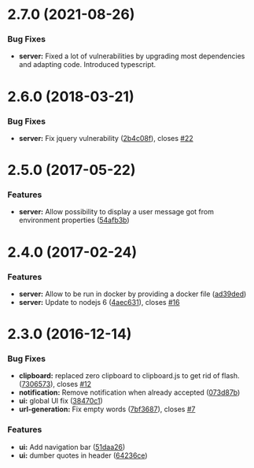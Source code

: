 <a name="2.7.0"></a>
# 2.7.0 (2021-08-26)


### Bug Fixes

* **server:** Fixed a lot of vulnerabilities by upgrading most dependencies and adapting code. Introduced typescript. 



<a name="2.6.0"></a>
# 2.6.0 (2018-03-21)


### Bug Fixes

* **server:** Fix jquery vulnerability ([2b4c08f](https://github.com/Orange-OpenSource/just-drop-it/commit/2b4c08f)), closes [#22](https://github.com/Orange-OpenSource/just-drop-it/issues/22)



<a name="2.5.0"></a>
# 2.5.0 (2017-05-22)


### Features

* **server:** Allow possibility to display a user message got from environment properties ([54afb3b](https://github.com/Orange-OpenSource/just-drop-it/commit/54afb3b))



<a name="2.4.0"></a>
# 2.4.0 (2017-02-24)


### Features

* **server:** Allow to be run in docker by providing a docker file ([ad39ded](https://github.com/Orange-OpenSource/just-drop-it/commit/ad39ded))
* **server:** Update to nodejs 6 ([4aec631](https://github.com/Orange-OpenSource/just-drop-it/commit/4aec631)), closes [#16](https://github.com/Orange-OpenSource/just-drop-it/issues/16)



<a name="2.3.0"></a>
# 2.3.0 (2016-12-14)


### Bug Fixes

* **clipboard:** replaced zero clipboard to clipboard.js to get rid of flash. ([7306573](https://github.com/Orange-OpenSource/just-drop-it/commit/7306573)), closes [#12](https://github.com/Orange-OpenSource/just-drop-it/issues/12)
* **notification:** Remove notification when already accepted ([073d87b](https://github.com/Orange-OpenSource/just-drop-it/commit/073d87b))
* **ui:** global UI fix ([38470c1](https://github.com/Orange-OpenSource/just-drop-it/commit/38470c1))
* **url-generation:** Fix empty words ([7bf3687](https://github.com/Orange-OpenSource/just-drop-it/commit/7bf3687)), closes [#7](https://github.com/Orange-OpenSource/just-drop-it/issues/7)


### Features

* **ui:** Add navigation bar ([51daa26](https://github.com/Orange-OpenSource/just-drop-it/commit/51daa26))
* **ui:** dumber quotes in header ([64236ce](https://github.com/Orange-OpenSource/just-drop-it/commit/64236ce))



